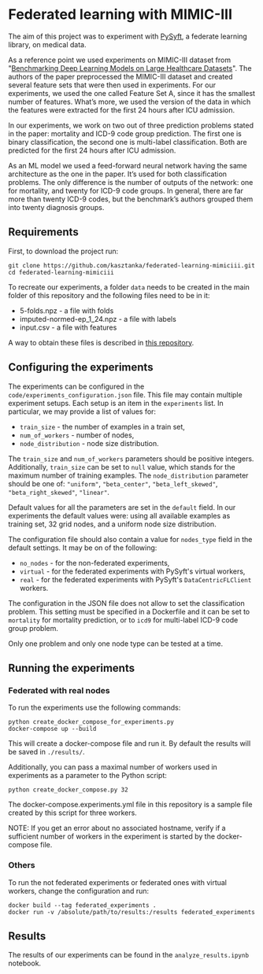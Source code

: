 # Federated learning with MIMIC-III

The aim of this project was to experiment with [PySyft](https://github.com/OpenMined/PySyft), a federate learning library, on medical data.

As a reference point we used experiments on MIMIC-III dataset from "[Benchmarking Deep Learning Models on Large Healthcare Datasets](https://www.sciencedirect.com/science/article/pii/S1532046418300716)". The authors of the paper preprocessed the MIMIC-III dataset and created several feature sets that were then used in experiments. For our experiments, we used the one called Feature Set A, since it has the smallest number of features. What’s more, we used the version of the data in which the features were extracted for the first 24 hours after ICU admission.

In our experiments, we work on two out of three prediction problems stated in the paper: mortality and ICD-9 code group prediction. The first one is binary classification, the second one is multi-label classification. Both are predicted for the first 24 hours after ICU admission.

As an ML model we used a feed-forward neural network having the same architecture as the one in the paper. It’s used for both classification problems. The only difference is the number of outputs of the network: one for mortality, and twenty for ICD-9 code groups. In general, there are far more than twenty ICD-9 codes, but the benchmark’s authors grouped them into twenty diagnosis groups.

## Requirements

First, to download the project run:
```
git clone https://github.com/kasztanka/federated-learning-mimiciii.git
cd federated-learning-mimiciii
```

To recreate our experiments, a folder `data` needs to be created in the main folder of this repository and the following files need to be in it:

- 5-folds.npz - a file with folds
- imputed-normed-ep_1_24.npz - a file with labels
- input.csv - a file with features

A way to obtain these files is described in [this repository](https://github.com/USC-Melady/Benchmarking_DL_MIMICIII).

## Configuring the experiments

The experiments can be configured in the `code/experiments_configuration.json` file. This file may contain multiple experiment setups. Each setup is an item in the `experiments` list. In particular, we may provide a list of values for:
 - `train_size` - the number of examples in a train set,
 - `num_of_workers` - number of nodes,
 - `node_distribution` - node size distribution.

The `train_size` and `num_of_workers` parameters should be positive integers. Additionally, `train_size` can be set to `null` value, which stands for the maximum number of training examples. The `node_distribution` parameter should be one of: `"uniform"`, `"beta_center"`, `"beta_left_skewed"`, `"beta_right_skewed"`, `"linear"`.

Default values for all the parameters are set in the `default` field. In our experiments the default values were: using all available examples as training set, 32 grid nodes, and a uniform node size distribution.

The configuration file should also contain a value for `nodes_type` field in the default settings. It may be on of the following:
- `no_nodes` - for the non-federated experiments,
- `virtual` - for the federated experiments with PySyft's virtual workers,
- `real` - for the federated experiments with PySyft's `DataCentricFLClient` workers.

The configuration in the JSON file does not allow to set the classification problem. This setting must be specified in a Dockerfile and it can be set to `mortality` for mortality prediction, or to `icd9` for multi-label ICD-9 code group problem.

Only one problem and only one node type can be tested at a time.

## Running the experiments

### Federated with real nodes

To run the experiments use the following commands:
```
python create_docker_compose_for_experiments.py
docker-compose up --build
```

This will create a docker-compose file and run it. By default the results will be saved in `./results/`.

Additionally, you can pass a maximal number of workers used in experiments as a parameter to the Python script:
```
python create_docker_compose.py 32
```
The docker-compose.experiments.yml file in this repository is a sample file created by this script for three workers.

NOTE: If you get an error about no associated hostname, verify if a sufficient number of workers in the experiment is started by the docker-compose file.

### Others

To run the not federated experiments or federated ones with virtual workers, change the configuration and run:
```
docker build --tag federated_experiments .
docker run -v /absolute/path/to/results:/results federated_experiments
```

## Results

The results of our experiments can be found in the `analyze_results.ipynb` notebook.